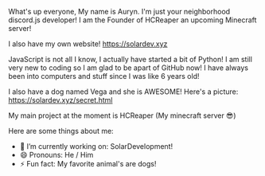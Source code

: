 What's up everyone, My name is Auryn. I'm just your neighborhood discord.js developer! I am the Founder of HCReaper an upcoming Minecraft server!

I also have my own website! https://solardev.xyz

JavaScript is not all I know, I actually have started a bit of Python! I am still very new to coding so I am glad to be apart of GitHub now! I have always been into computers and stuff since I was like 6 years old!

I also have a dog named Vega and she is AWESOME! Here's a picture: https://solardev.xyz/secret.html

My main project at the moment is HCReaper (My minecraft server 😎)

Here are some things about me:


- 🔭 I’m currently working on: SolarDevelopment!
- 😄 Pronouns: He / Him
- ⚡ Fun fact: My favorite animal's are dogs!
